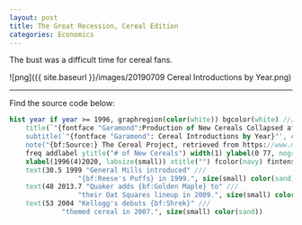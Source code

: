 ```yaml
---
layout: post
title: The Great Recession, Cereal Edition
categories: Economics
---
```


The bust was a difficult time for cereal fans.

![png]({{ site.baseurl }}/images/20190709 Cereal Introductions by Year.png)

---

Find the source code below:

```stata
hist year if year >= 1996, graphregion(color(white)) bgcolor(white) ///
	title(`"{fontface "Garamond":Production of New Cereals Collapsed after 2008}"', color(black) ring(0) position(11)) ///
	subtitle(`"{fontface "Garamond": Cereal Introductions by Year}"', color(gs6) ring(0) pos(11) margin(0 0 0 6)) ///
	note("{bf:Source:} The Cereal Project, retrieved from https://www.mrbreakfast.com on 7/9/2019.", color(gs7)) ///
	freq addlabel ytitle("# of New Cereals") width(1) ylabel(0 77, nogrid) yscale(off) ///
	xlabel(1996(4)2020, labsize(small)) xtitle("") fcolor(navy) fintensity(inten80) lcolor(black) ///
	text(30.5 1999 "General Mills introduced" ///
				 "{bf:Reese's Puffs} in 1999.", size(small) color(sand)) ///
	text(48 2013.7 "Quaker adds {bf:Golden Maple} to" ///
				 "their Oat Squares lineup in 2009.", size(small) color(sand)) ///
	text(53 2004 "Kellogg's debuts {bf:Shrek}" ///
			 "themed cereal in 2007.", size(small) color(sand))
```
